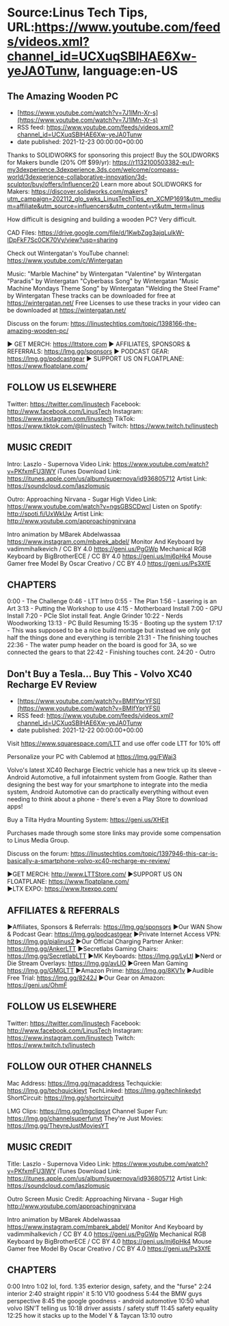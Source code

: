 # Source:Linus Tech Tips, URL:https://www.youtube.com/feeds/videos.xml?channel_id=UCXuqSBlHAE6Xw-yeJA0Tunw, language:en-US

## The Amazing Wooden PC
 - [https://www.youtube.com/watch?v=7J1lMn-Xr-s](https://www.youtube.com/watch?v=7J1lMn-Xr-s)
 - RSS feed: https://www.youtube.com/feeds/videos.xml?channel_id=UCXuqSBlHAE6Xw-yeJA0Tunw
 - date published: 2021-12-23 00:00:00+00:00

Thanks to SOLIDWORKS for sponsoring this project! Buy the SOLIDWORKS for Makers bundle (20% Off $99/yr): https://r1132100503382-eu1-my3dexperience.3dexperience.3ds.com/welcome/compass-world/3dexperience-collaborative-innovation/3d-sculptor/buy/offers/Influencer20
Learn more about SOLIDWORKS for Makers: https://discover.solidworks.com/makers?utm_campaign=202112_glo_swks_LinusTechTips_en_XCMP1691&utm_medium=affiliate&utm_source=influencers&utm_content=yt&utm_term=linus

How difficult is designing and building a wooden PC?  Very difficult.

CAD Files: https://drive.google.com/file/d/1KwbZqg3ajqLulkW-IDpFkF7Sc0CK70Vy/view?usp=sharing

Check out Wintergatan's YouTube channel: https://www.youtube.com/c/Wintergatan

Music:
"Marble Machine" by Wintergatan
"Valentine" by Wintergatan
"Paradis" by Wintergatan
"Cyberbass Song" by Wintergatan
"Music Machine Mondays Theme Song" by Wintergatan
"Welding the Steel Frame" by Wintergatan
These tracks can be downloaded for free at https://wintergatan.net/
Free Licenses to use these tracks in your video can be downloaded at https://wintergatan.net/

Discuss on the forum: https://linustechtips.com/topic/1398166-the-amazing-wooden-pc/

► GET MERCH: https://lttstore.com
► AFFILIATES, SPONSORS & REFERRALS: https://lmg.gg/sponsors
► PODCAST GEAR: https://lmg.gg/podcastgear
► SUPPORT US ON FLOATPLANE: https://www.floatplane.com/

FOLLOW US ELSEWHERE
---------------------------------------------------  
Twitter: https://twitter.com/linustech
Facebook: http://www.facebook.com/LinusTech
Instagram: https://www.instagram.com/linustech
TikTok: https://www.tiktok.com/@linustech
Twitch: https://www.twitch.tv/linustech

MUSIC CREDIT
---------------------------------------------------
Intro: Laszlo - Supernova
Video Link: https://www.youtube.com/watch?v=PKfxmFU3lWY
iTunes Download Link: https://itunes.apple.com/us/album/supernova/id936805712
Artist Link: https://soundcloud.com/laszlomusic

Outro: Approaching Nirvana - Sugar High
Video Link: https://www.youtube.com/watch?v=ngsGBSCDwcI
Listen on Spotify: http://spoti.fi/UxWkUw
Artist Link: http://www.youtube.com/approachingnirvana

Intro animation by MBarek Abdelwassaa https://www.instagram.com/mbarek_abdel/
Monitor And Keyboard by vadimmihalkevich / CC BY 4.0  https://geni.us/PgGWp
Mechanical RGB Keyboard by BigBrotherECE / CC BY 4.0 https://geni.us/mj6pHk4
Mouse Gamer free Model By Oscar Creativo / CC BY 4.0 https://geni.us/Ps3XfE

CHAPTERS
---------------------------------------------------  
0:00 - The Challenge
0:46 - LTT Intro
0:55 - The Plan
1:56 - Lasering is an Art
3:13 - Putting the Workshop to use
4:15 - Motherboard Install
7:00 - GPU Install
7:20 - PCIe Slot install feat. Angle Grinder
10:22 - Nerds Woodworking
13:13 - PC Build Resuming
15:35 - Booting up the system
17:17 - This was supposed to be a nice build montage but instead we only got half the things done and everything is terrible
21:31 - The finishing touches
22:36 - The water pump header on the board is good for 3A, so we connected the gears to that
22:42 - Finishing touches cont.
24:20 - Outro

## Don't Buy a Tesla... Buy This - Volvo XC40 Recharge EV Review
 - [https://www.youtube.com/watch?v=BMIfYprYFSI](https://www.youtube.com/watch?v=BMIfYprYFSI)
 - RSS feed: https://www.youtube.com/feeds/videos.xml?channel_id=UCXuqSBlHAE6Xw-yeJA0Tunw
 - date published: 2021-12-22 00:00:00+00:00

Visit https://www.squarespace.com/LTT and use offer code LTT for 10% off

Personalize your PC with Cablemod at https://lmg.gg/FWai3 

Volvo's latest XC40 Recharge Electric vehicle has a new trick up its sleeve - Android Automotive, a full infotainment system from Google. Rather than designing the best way for your smartphone to integrate into the media system, Android Automotive can do practically everything without even needing to think about a phone - there's even a Play Store to download apps!


Buy a Tilta Hydra Mounting System: https://geni.us/XHEjt

Purchases made through some store links may provide some compensation to Linus Media Group.

Discuss on the forum: https://linustechtips.com/topic/1397946-this-car-is-basically-a-smartphone-volvo-xc40-recharge-ev-review/

►GET MERCH: http://www.LTTStore.com/
►SUPPORT US ON FLOATPLANE: https://www.floatplane.com/  
►LTX EXPO: https://www.ltxexpo.com/   

AFFILIATES & REFERRALS
---------------------------------------------------
►Affiliates, Sponsors & Referrals: https://lmg.gg/sponsors
►Our WAN Show & Podcast Gear: https://lmg.gg/podcastgear
►Private Internet Access VPN: https://lmg.gg/pialinus2
►Our Official Charging Partner Anker: https://lmg.gg/AnkerLTT
►Secretlabs Gaming Chairs: https://lmg.gg/SecretlabLTT
►MK Keyboards: https://lmg.gg/LyLtl
►Nerd or Die Stream Overlays: https://lmg.gg/avLlO
►Green Man Gaming https://lmg.gg/GMGLTT
►Amazon Prime: https://lmg.gg/8KV1v
►Audible Free Trial: https://lmg.gg/8242J
►Our Gear on Amazon: https://geni.us/OhmF

FOLLOW US ELSEWHERE
---------------------------------------------------  
Twitter: https://twitter.com/linustech
Facebook: http://www.facebook.com/LinusTech
Instagram: https://www.instagram.com/linustech
Twitch: https://www.twitch.tv/linustech

FOLLOW OUR OTHER CHANNELS
---------------------------------------------------  
Mac Address: https://lmg.gg/macaddress
Techquickie: https://lmg.gg/techquickieyt
TechLinked: https://lmg.gg/techlinkedyt
ShortCircuit: https://lmg.gg/shortcircuityt

LMG Clips: https://lmg.gg/lmgclipsyt
Channel Super Fun: https://lmg.gg/channelsuperfunyt
They're Just Movies: https://lmg.gg/TheyreJustMoviesYT

MUSIC CREDIT
---------------------------------------------------  
Title: Laszlo - Supernova
Video Link: https://www.youtube.com/watch?v=PKfxmFU3lWY
iTunes Download Link: https://itunes.apple.com/us/album/supernova/id936805712
Artist Link: https://soundcloud.com/laszlomusic

Outro Screen Music Credit: Approaching Nirvana - Sugar High http://www.youtube.com/approachingnirvana

Intro animation by MBarek Abdelwassaa https://www.instagram.com/mbarek_abdel/
Monitor And Keyboard by vadimmihalkevich / CC BY 4.0  https://geni.us/PgGWp
Mechanical RGB Keyboard by BigBrotherECE / CC BY 4.0 https://geni.us/mj6pHk4
Mouse Gamer free Model By Oscar Creativo / CC BY 4.0 https://geni.us/Ps3XfE

CHAPTERS
---------------------------------------------------  
0:00 Intro
1:02 lol, ford.
1:35 exterior design, safety, and the "furse"
2:24 interior
2:40 straight rippin' it
5:10 V10 goodness
5:44 the BMW guys perspective
8:45 the google goodness - android automotive
10:50 what volvo ISN'T telling us
10:18 driver assists / safety stuff
11:45 safety equality
12:25 how it stacks up to the Model Y & Taycan
13:10 outro

